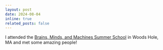 ```yaml
---
layout: post
date: 2024-08-04
inline: true
related_posts: false
---
```


I attended the [Brains, Minds, and Machines Summer School](https://www.mbl.edu/education/advanced-research-training-courses/course-offerings/brains-minds-and-machines) in Woods Hole, MA and met some amazing people!
